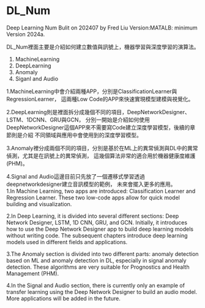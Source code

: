 # DL_Num

Deep Learning Num
Bulit on 202407 by Fred Liu
Version:MATALB: minimum Version 2024a.

DL_Num裡面主要是介紹如何建立數值與訊號上，機器學習與深度學習的演算法。　　
1. MachineLearning
2. DeepLearning
3. Anomaly
4. Siganl and Audio

1.MachineLearning中會介紹兩種APP，分別是ClassificationLearner與RegressionLearner，
這兩種Low Code的APP來快速實現模型建模與視覺化。　　

2.DeepLearning則是裡面拆分成幾個不同的項目，DeepNetworkDesigner、LSTM、1DCNN、GRU與GCN，
分別一開始是介紹如何使用DeepNetworkDesigner這個APP來不需要寫Code建立深度學習模型，後續的章節則是介紹
不同領域與應用中會使用到的深度學習模型。

3.Anomaly裡分成兩個不同的項目，分別是基於在ML上的異常偵測與DL中的異常偵測，尤其是在訊號上的異常偵測，
這幾個算法非常的適合用於機器健康度維護(PHM)。　　

4.Signal and Audio這邊目前只先放了一個遷移式學習透過deepnetworkdesigner建立音訊模型的範例，
未來會擺入更多的應用。　　　
　　
　　
1.In Machine Learning, two apps are introduced: Classification Learner and Regression Learner. These two low-code apps allow for quick model building and visualization.  

2.In Deep Learning, it is divided into several different sections: Deep Network Designer, LSTM, 1D CNN, GRU, and GCN. Initially, it introduces how to use the Deep Network Designer app to build deep learning models without writing code. The subsequent chapters introduce deep learning models used in different fields and applications.  

3.The Anomaly section is divided into two different parts: anomaly detection based on ML and anomaly detection in DL, especially in signal anomaly detection. These algorithms are very suitable for Prognostics and Health Management (PHM).  

4.In the Signal and Audio section, there is currently only an example of transfer learning using the Deep Network Designer to build an audio model. More applications will be added in the future.  

